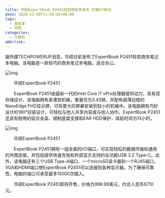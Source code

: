```yaml
---
title: 华硕ExpertBook P2451轻型商务本发布 约售6700元
date: 2020-11-09T11:50:02+08:00
tags:
  - 商务本
  - 华硕
categories:
  - 计算机
abbrlink:
---
```


据外媒TECHPOWERUP消息，华硕日前发布了ExpertBook P2451轻型商务笔记本电脑。该电脑是一款轻巧的商务笔记本电脑，适合办公。

![img](https://cdn.jsdelivr.net/gh/yakeing/Documentation@main/Hexo/images/f571-kcaeqzx8337265.jpg)

　　华硕ExpertBook P2451

　　ExpertBook P2451由最新一代的Intel Core i7 vPro处理器提供动力，具有双存储设计。该电脑拥有紧凑型机箱，重量仅为3.42磅，并配有超薄边框的NanoEdge FHD显示屏，可将更大的屏幕安装到较小的机箱中。该电脑拥有巧妙设计的180°铰链设计，可轻松与他人共享内容或与他人协作。ExpertBook P2451还具有耐用的铝合金盖、钢制底盘支撑和EAR HDD保护，续航时间为13小时。

![img](https://cdn.jsdelivr.net/gh/yakeing/Documentation@main/Hexo/images/3f9a-kcaeqzx8337436.jpg)

　　华硕ExpertBook P2451

　　ExpertBook P2451拥有一组全面的I/O端口，可实现轻松的数据传输和通用的外围连接，并包括提供快速充电和外部显示支持的全功能USB 3.2 Type-C。此外，该电脑还有三个USB Type-A端口、一个microSD读卡器和一个RJ45端口。VGA和HDMI端口使ExpertBook P2451可以连接到各种显示器。为了确保可靠性，电脑的端口可承受最多15000次插入。

　　华硕ExpertBook P2451即将开售，价格为999.99美元，约合人民币6710元。